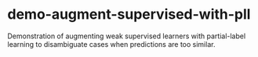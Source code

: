 # demo-augment-supervised-with-pll

Demonstration of augmenting weak supervised learners with partial-label learning to disambiguate cases when predictions are too similar.
